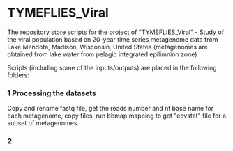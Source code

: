# TYMEFLIES_Viral
The repository store scripts for the project of "TYMEFLIES_Viral" - Study of the viral population based on 20-year time series metagenome data from Lake Mendota, Madison, Wisconsin, United States  (metagenomes are obtained from lake water from pelagic integrated epilimnion zone)

Scripts (including some of the inputs/outputs) are placed in the following folders:

### 1 Processing the datasets

Copy and rename fastq file, get the reads number and nt base name for each metagenome, copy files, run bbmap mapping to get "covstat" file for a subset of metagenomes.



### 2  

